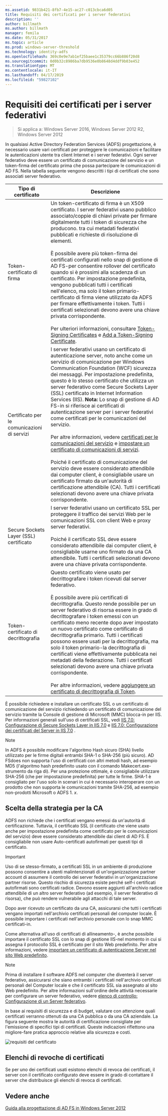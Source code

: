```yaml
---
ms.assetid: 9831b421-8fb7-4e15-ac27-c013cbca6d05
title: Requisiti dei certificati per i server federativi
description: ''
author: billmath
ms.author: billmath
manager: femila
ms.date: 05/31/2017
ms.topic: article
ms.prod: windows-server-threshold
ms.technology: identity-adfs
ms.openlocfilehash: 369c0e9e7ab1ef25baee1c35379cc66b886f20d8
ms.sourcegitcommit: 0d0b32c8986ba7db9536e0b8648d4ddf9b03e452
ms.translationtype: MT
ms.contentlocale: it-IT
ms.lasthandoff: 04/17/2019
ms.locfileid: "59827102"
---
```

# <a name="certificate-requirements-for-federation-servers"></a>Requisiti dei certificati per i server federativi

>Si applica a: Windows Server 2016, Windows Server 2012 R2, Windows Server 2012

In qualsiasi Active Directory Federation Services \(ADFS\) progettazione, è necessario usare vari certificati per proteggere le comunicazioni e facilitare le autenticazioni utente tra client Internet e i server federativi. Ogni server federativo deve essere un certificato di comunicazione del servizio e un token\-firma del certificato prima che possa partecipare le comunicazioni di AD FS. Nella tabella seguente vengono descritti i tipi di certificati che sono associati server federativo.  
  
|Tipo di certificato|Descrizione|  
|--------------------|---------------|  
|Token\-certificato di firma|Un token\-certificato di firma è un X509 certificato. I server federativi usano pubblico associato\/coppie di chiavi private per firmare digitalmente tutti i token di sicurezza che producono. tra cui metadati federativi pubblicati e richieste di risoluzione di elementi.<br /><br />È possibile avere più token\-firma dei certificati configurati nello snap di gestione di AD FS\-per consentire rollover del certificato quando si è prossimi alla scadenza di un certificato. Per impostazione predefinita, vengono pubblicati tutti i certificati nell'elenco, ma solo il token primario\-certificato di firma viene utilizzato da ADFS per firmare effettivamente i token. Tutti i certificati selezionati devono avere una chiave privata corrispondente.<br /><br />Per ulteriori informazioni, consultare [Token-Signing Certificates](Token-Signing-Certificates.md) e [Add a Token-Signing Certificate](../../ad-fs/deployment/Add-a-Token-Signing-Certificate.md).|  
|Certificato per le comunicazioni di servizi|I server federativi usano un certificato di autenticazione server, noto anche come un servizio di comunicazione per Windows Communication Foundation \(WCF\) sicurezza dei messaggi. Per impostazione predefinita, questo è lo stesso certificato che utilizza un server federativo come Secure Sockets Layer \(SSL\) certificato in Internet Information Services \(IIS\). **Nota:** Lo snap di gestione di AD FS\-in si riferisce ai certificati di autenticazione server per i server federativi come certificati per le comunicazioni del servizio.<br /><br />Per altre informazioni, vedere [certificati per le comunicazioni del servizio](Service-Communications-Certificates.md) e [impostare un certificato di comunicazioni di servizi](../../ad-fs/deployment/Set-a-Service-Communications-Certificate.md).<br /><br />Poiché il certificato di comunicazione del servizio deve essere considerato attendibile dai computer client, è consigliabile usare un certificato firmato da un'autorità di certificazione attendibile \(CA\). Tutti i certificati selezionati devono avere una chiave privata corrispondente.|  
|Secure Sockets Layer \(SSL\) certificato|I server federativi usano un certificato SSL per proteggere il traffico dei servizi Web per le comunicazioni SSL con client Web e proxy server federativi.<br /><br />Poiché il certificato SSL deve essere considerato attendibile dai computer client, è consigliabile usarne uno firmato da una CA attendibile. Tutti i certificati selezionati devono avere una chiave privata corrispondente.|  
|Token\-certificato di decrittografia|Questo certificato viene usato per decrittografare i token ricevuti dal server federativo.<br /><br />È possibile avere più certificati di decrittografia. Questo rende possibile per un server federativo di risorsa essere in grado di decrittografare i token emessi con un certificato meno recente dopo aver impostato un nuovo certificato come certificato di decrittografia primario. Tutti i certificati possono essere usati per la decrittografia, ma solo il token primario\-la decrittografia di certificati viene effettivamente pubblicata nei metadati della federazione. Tutti i certificati selezionati devono avere una chiave privata corrispondente.<br /><br />Per altre informazioni, vedere [aggiungere un certificato di decrittografia di Token](../../ad-fs/deployment/Add-a-Token-Decrypting-Certificate.md).|  
  
È possibile richiedere e installare un certificato SSL o un certificato di comunicazione del servizio richiedendo un certificato di comunicazione del servizio tramite la Console di gestione di Microsoft \(MMC\) blocca\-in per IIS. Per informazioni generali sull'uso di certificati SSL, vedi [IIS 7.0: Configurazione di Secure Sockets Layer in IIS 7.0](https://go.microsoft.com/fwlink/?LinkID=108544) e [IIS 7.0: Configurazione dei certificati del Server in IIS 7.0](https://go.microsoft.com/fwlink/?LinkID=108545) .  
  
> [!NOTE]  
> In ADFS è possibile modificare l'algoritmo Hash sicuro \(SHA\) livello utilizzato per le firme digitali entrambi SHA\-1 o SHA\-256 \(più sicuro\). AD FSdoes non supporta l'uso di certificati con altri metodi hash, ad esempio MD5 \(l'algoritmo hash predefinito usato con il comando Makecert.exe\-strumento da riga di\). Per una protezione ottimale, è consigliabile utilizzare SHA\-256 \(che per impostazione predefinita\) per tutte le firme. SHA\-1 è consigliato per l'uso solo in scenari in cui è necessario interoperare con un prodotto che non supporta le comunicazioni tramite SHA\-256, ad esempio non\-prodotti Microsoft o ADFS 1. *x*.  
  
## <a name="determining-your-ca-strategy"></a>Scelta della strategia per la CA  
ADFS non richiede che i certificati vengano emessi da un'autorità di certificazione. Tuttavia, il certificato SSL \(il certificato che viene usato anche per impostazione predefinita come certificato per le comunicazioni del servizio\) deve essere considerato attendibile dai client di AD FS. È consigliabile non usare Auto\-certificati autofirmati per questi tipi di certificato.  
  
> [!IMPORTANT]  
> Uso di se stesso\-firmato, a certificati SSL in un ambiente di produzione possono consentire a utenti malintenzionati di un'organizzazione partner account di assumere il controllo dei server federativi in un'organizzazione partner risorse. Questo rischio di sicurezza esiste perché self\-i certificati autofirmati sono certificati radice. Devono essere aggiunti all'archivio radice attendibile di un altro server federativo \(ad esempio, il server federativo di risorsa\), che può rendere vulnerabile agli attacchi di tale server.  
  
Dopo aver ricevuto un certificato da una CA, assicurarsi che tutti i certificati vengano importati nell'archivio certificati personali del computer locale. È possibile importare i certificati nell'archivio personale con lo snap MMC certificati\-in.  
  
Come alternativa all'uso di certificati di allineamento\-, è anche possibile importare il certificato SSL con lo snap di gestione IIS\-nel momento in cui si assegna il protocollo SSL è certificato per il sito Web predefinito. Per altre informazioni, vedere [importare un certificato di autenticazione Server nel sito Web predefinito](../../ad-fs/deployment/Import-a-Server-Authentication-Certificate-to-the-Default-Web-Site.md).  
  
> [!NOTE]  
> Prima di installare il software ADFS nel computer che diventerà il server federativo, assicurarsi che siano entrambi i certificati nell'archivio certificati personali del Computer locale e che il certificato SSL sia assegnato al sito Web predefinito. Per altre informazioni sull'ordine delle attività necessarie per configurare un server federativo, vedere [elenco di controllo: Configurazione di un Server federativo](../../ad-fs/deployment/Checklist--Setting-Up-a-Federation-Server.md).  
  
In base ai requisiti di sicurezza e di budget, valutare con attenzione quali certificati verranno ottenuti da una CA pubblica o da una CA aziendale. La figura seguente mostra le autorità di certificazione consigliate per l'emissione di specifici tipi di certificati. Queste indicazioni riflettono una migliore\-fare pratica approccio relative alla sicurezza e costi.  
  
![requisiti del certificato](media/adfs2_fedserver_certstory_1.png)  
  
## <a name="certificate-revocation-lists"></a>Elenchi di revoche di certificati  
Se per uno dei certificati usati esistono elenchi di revoca dei certificati, il server con il certificato configurato deve essere in grado di contattare il server che distribuisce gli elenchi di revoca di certificati.  
  
## <a name="see-also"></a>Vedere anche
[Guida alla progettazione di AD FS in Windows Server 2012](AD-FS-Design-Guide-in-Windows-Server-2012.md)
